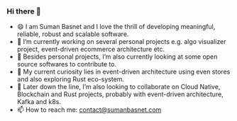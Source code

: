 ### Hi there 👋

- 😄 I am Suman Basnet and I love the thrill of developing meaningful, reliable, robust and scalable software.
- 👀 I’m currently working on several personal projects e.g. algo visualizer project, event-driven ecommerce architecture etc.
- 🔭 Besides personal projects, I’m also currently looking at some open source softwares to contribute to.
- 🌱 My current curiosity lies in event-driven architecture using even stores and also exploring Rust eco-system.
- 👯 Later down the line, I’m also looking to collaborate on Cloud Native, Blockchain and Rust projects, probably with event-driven architecture, Kafka and k8s.
- 📫 How to reach me: [contact@sumanbasnet.com](mailto://contact@sumanbasnet.com)
